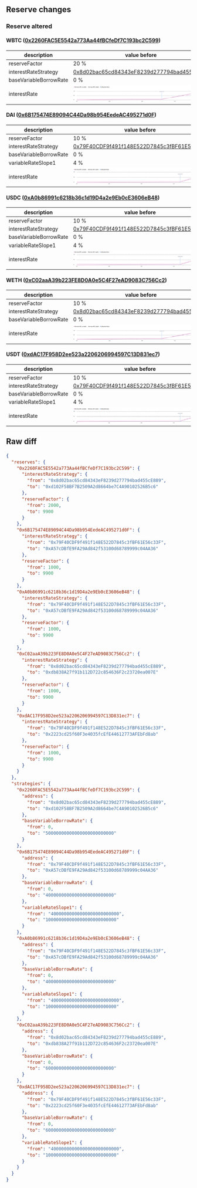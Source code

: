 ## Reserve changes

### Reserve altered

#### WBTC ([0x2260FAC5E5542a773Aa44fBCfeDf7C193bc2C599](https://etherscan.io/address/0x2260FAC5E5542a773Aa44fBCfeDf7C193bc2C599))

| description | value before | value after |
| --- | --- | --- |
| reserveFactor | 20 % | 99 % |
| interestRateStrategy | [0x8d02bac65cd84343eF8239d277794bad455cE889](https://etherscan.io/address/0x8d02bac65cd84343eF8239d277794bad455cE889) | [0xd102F58BF7B2509A2d8664be7C4A90102526B5c6](https://etherscan.io/address/0xd102F58BF7B2509A2d8664be7C4A90102526B5c6) |
| baseVariableBorrowRate | 0 % | 5 % |
| interestRate | ![before](/.assets/17fde8c4c743d3b880e9ce606966811d558db12c.svg) | ![after](/.assets/83797fa85ad44b3d859b8f7ee4c8132fef352ba0.svg) |

#### DAI ([0x6B175474E89094C44Da98b954EedeAC495271d0F](https://etherscan.io/address/0x6B175474E89094C44Da98b954EedeAC495271d0F))

| description | value before | value after |
| --- | --- | --- |
| reserveFactor | 10 % | 99 % |
| interestRateStrategy | [0x79F40CDF9f491f148E522D7845c3fBF61E56c33F](https://etherscan.io/address/0x79F40CDF9f491f148E522D7845c3fBF61E56c33F) | [0xA57cDBfE9FA29Ad842f53100d68789999c04AA36](https://etherscan.io/address/0xA57cDBfE9FA29Ad842f53100d68789999c04AA36) |
| baseVariableBorrowRate | 0 % | 4 % |
| variableRateSlope1 | 4 % | 10 % |
| interestRate | ![before](/.assets/91b87729e304c62d52a6a140b1ebd8dffffa9c58.svg) | ![after](/.assets/9064429ce67d1de535eb77d22b1f300805ae14ac.svg) |

#### USDC ([0xA0b86991c6218b36c1d19D4a2e9Eb0cE3606eB48](https://etherscan.io/address/0xA0b86991c6218b36c1d19D4a2e9Eb0cE3606eB48))

| description | value before | value after |
| --- | --- | --- |
| reserveFactor | 10 % | 99 % |
| interestRateStrategy | [0x79F40CDF9f491f148E522D7845c3fBF61E56c33F](https://etherscan.io/address/0x79F40CDF9f491f148E522D7845c3fBF61E56c33F) | [0xA57cDBfE9FA29Ad842f53100d68789999c04AA36](https://etherscan.io/address/0xA57cDBfE9FA29Ad842f53100d68789999c04AA36) |
| baseVariableBorrowRate | 0 % | 4 % |
| variableRateSlope1 | 4 % | 10 % |
| interestRate | ![before](/.assets/91b87729e304c62d52a6a140b1ebd8dffffa9c58.svg) | ![after](/.assets/9064429ce67d1de535eb77d22b1f300805ae14ac.svg) |

#### WETH ([0xC02aaA39b223FE8D0A0e5C4F27eAD9083C756Cc2](https://etherscan.io/address/0xC02aaA39b223FE8D0A0e5C4F27eAD9083C756Cc2))

| description | value before | value after |
| --- | --- | --- |
| reserveFactor | 10 % | 99 % |
| interestRateStrategy | [0x8d02bac65cd84343eF8239d277794bad455cE889](https://etherscan.io/address/0x8d02bac65cd84343eF8239d277794bad455cE889) | [0xdb838A27f91b112D722c854636F2c23720ea007E](https://etherscan.io/address/0xdb838A27f91b112D722c854636F2c23720ea007E) |
| baseVariableBorrowRate | 0 % | 6 % |
| interestRate | ![before](/.assets/17fde8c4c743d3b880e9ce606966811d558db12c.svg) | ![after](/.assets/43e5be641d9be4440848e65ee58c23e8a8ec133e.svg) |

#### USDT ([0xdAC17F958D2ee523a2206206994597C13D831ec7](https://etherscan.io/address/0xdAC17F958D2ee523a2206206994597C13D831ec7))

| description | value before | value after |
| --- | --- | --- |
| reserveFactor | 10 % | 99 % |
| interestRateStrategy | [0x79F40CDF9f491f148E522D7845c3fBF61E56c33F](https://etherscan.io/address/0x79F40CDF9f491f148E522D7845c3fBF61E56c33F) | [0x2223cd25f60F3e4035fcEfE44612773AFEbFd8ab](https://etherscan.io/address/0x2223cd25f60F3e4035fcEfE44612773AFEbFd8ab) |
| baseVariableBorrowRate | 0 % | 6 % |
| variableRateSlope1 | 4 % | 10 % |
| interestRate | ![before](/.assets/91b87729e304c62d52a6a140b1ebd8dffffa9c58.svg) | ![after](/.assets/df20c061a799bbdc5909ab03884459554673dfd1.svg) |

## Raw diff

```json
{
  "reserves": {
    "0x2260FAC5E5542a773Aa44fBCfeDf7C193bc2C599": {
      "interestRateStrategy": {
        "from": "0x8d02bac65cd84343eF8239d277794bad455cE889",
        "to": "0xd102F58BF7B2509A2d8664be7C4A90102526B5c6"
      },
      "reserveFactor": {
        "from": 2000,
        "to": 9900
      }
    },
    "0x6B175474E89094C44Da98b954EedeAC495271d0F": {
      "interestRateStrategy": {
        "from": "0x79F40CDF9f491f148E522D7845c3fBF61E56c33F",
        "to": "0xA57cDBfE9FA29Ad842f53100d68789999c04AA36"
      },
      "reserveFactor": {
        "from": 1000,
        "to": 9900
      }
    },
    "0xA0b86991c6218b36c1d19D4a2e9Eb0cE3606eB48": {
      "interestRateStrategy": {
        "from": "0x79F40CDF9f491f148E522D7845c3fBF61E56c33F",
        "to": "0xA57cDBfE9FA29Ad842f53100d68789999c04AA36"
      },
      "reserveFactor": {
        "from": 1000,
        "to": 9900
      }
    },
    "0xC02aaA39b223FE8D0A0e5C4F27eAD9083C756Cc2": {
      "interestRateStrategy": {
        "from": "0x8d02bac65cd84343eF8239d277794bad455cE889",
        "to": "0xdb838A27f91b112D722c854636F2c23720ea007E"
      },
      "reserveFactor": {
        "from": 1000,
        "to": 9900
      }
    },
    "0xdAC17F958D2ee523a2206206994597C13D831ec7": {
      "interestRateStrategy": {
        "from": "0x79F40CDF9f491f148E522D7845c3fBF61E56c33F",
        "to": "0x2223cd25f60F3e4035fcEfE44612773AFEbFd8ab"
      },
      "reserveFactor": {
        "from": 1000,
        "to": 9900
      }
    }
  },
  "strategies": {
    "0x2260FAC5E5542a773Aa44fBCfeDf7C193bc2C599": {
      "address": {
        "from": "0x8d02bac65cd84343eF8239d277794bad455cE889",
        "to": "0xd102F58BF7B2509A2d8664be7C4A90102526B5c6"
      },
      "baseVariableBorrowRate": {
        "from": 0,
        "to": "50000000000000000000000000"
      }
    },
    "0x6B175474E89094C44Da98b954EedeAC495271d0F": {
      "address": {
        "from": "0x79F40CDF9f491f148E522D7845c3fBF61E56c33F",
        "to": "0xA57cDBfE9FA29Ad842f53100d68789999c04AA36"
      },
      "baseVariableBorrowRate": {
        "from": 0,
        "to": "40000000000000000000000000"
      },
      "variableRateSlope1": {
        "from": "40000000000000000000000000",
        "to": "100000000000000000000000000"
      }
    },
    "0xA0b86991c6218b36c1d19D4a2e9Eb0cE3606eB48": {
      "address": {
        "from": "0x79F40CDF9f491f148E522D7845c3fBF61E56c33F",
        "to": "0xA57cDBfE9FA29Ad842f53100d68789999c04AA36"
      },
      "baseVariableBorrowRate": {
        "from": 0,
        "to": "40000000000000000000000000"
      },
      "variableRateSlope1": {
        "from": "40000000000000000000000000",
        "to": "100000000000000000000000000"
      }
    },
    "0xC02aaA39b223FE8D0A0e5C4F27eAD9083C756Cc2": {
      "address": {
        "from": "0x8d02bac65cd84343eF8239d277794bad455cE889",
        "to": "0xdb838A27f91b112D722c854636F2c23720ea007E"
      },
      "baseVariableBorrowRate": {
        "from": 0,
        "to": "60000000000000000000000000"
      }
    },
    "0xdAC17F958D2ee523a2206206994597C13D831ec7": {
      "address": {
        "from": "0x79F40CDF9f491f148E522D7845c3fBF61E56c33F",
        "to": "0x2223cd25f60F3e4035fcEfE44612773AFEbFd8ab"
      },
      "baseVariableBorrowRate": {
        "from": 0,
        "to": "60000000000000000000000000"
      },
      "variableRateSlope1": {
        "from": "40000000000000000000000000",
        "to": "100000000000000000000000000"
      }
    }
  }
}
```